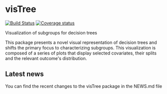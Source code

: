 # visTree 

[![Build Status](https://travis-ci.org/AshwiniKV/visTree.svg?branch=master)](https://travis-ci.org/AshwiniKV/visTree)
[![Coverage status](https://codecov.io/gh/AshwiniKV/visTree/branch/master/graph/badge.svg)](https://codecov.io/github/AshwiniKV/visTree?branch=master)

Visualization of subgroups for decision trees

This package presents a novel visual representation of decision trees and shifts the primary focus to characterizing subgroups. This visualization is composed of a series of plots that display selected covariates, their splits and the relevant outcome's distribution.

## Latest news
You can find the recent changes to the visTree package in the NEWS.md file



